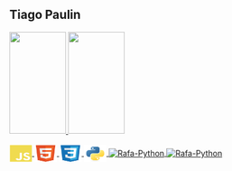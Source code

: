 ## Tiago Paulin
 <div>
  <a href="https://github.com/TiagoPaulin">
  <img height="180em" width="100em" src="https://github-readme-stats.vercel.app/api?username=TiagoPaulin&show_icons=true&theme=tokyonight&include_all_commits=true&count_private=true"/>
  <img height="180em" width="100em" src="https://github-readme-stats.vercel.app/api/top-langs/?username=TiagoPaulin&layout=compact&langs_count=16&theme=tokyonight"/>
</div>
<div style="display: inline_block"><br>
  <img align="center" alt="Rafa-Js" height="30" width="40" src="https://raw.githubusercontent.com/devicons/devicon/master/icons/javascript/javascript-plain.svg">
  <img align="center" alt="Rafa-HTML" height="30" width="40" src="https://raw.githubusercontent.com/devicons/devicon/master/icons/html5/html5-original.svg">
  <img align="center" alt="Rafa-CSS" height="30" width="40" src="https://raw.githubusercontent.com/devicons/devicon/master/icons/css3/css3-original.svg">
  <img align="center" alt="Rafa-Python" height="30" width="40" src="https://raw.githubusercontent.com/devicons/devicon/master/icons/python/python-original.svg">
  <img align="center" alt="Rafa-Python" height="30" width="40" src="https://cdn.jsdelivr.net/gh/devicons/devicon/icons/php/php-original.svg">
  <img align="center" alt="Rafa-Python" height="30" width="40" src="https://cdn.jsdelivr.net/gh/devicons/devicon/icons/java/java-original-wordmark.svg">
</div>
  

